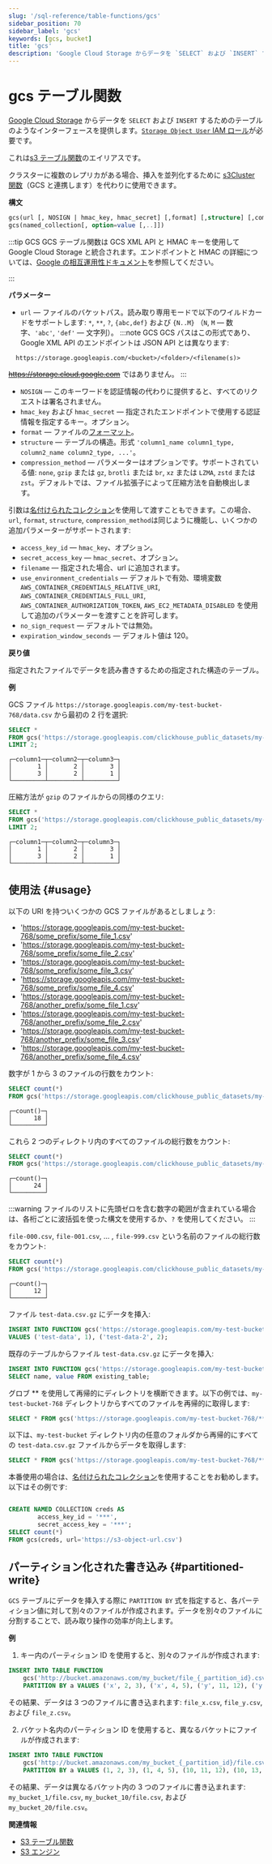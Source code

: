```yaml
---
slug: '/sql-reference/table-functions/gcs'
sidebar_position: 70
sidebar_label: 'gcs'
keywords: [gcs, bucket]
title: 'gcs'
description: 'Google Cloud Storage からデータを `SELECT` および `INSERT` するためのテーブルのようなインターフェースを提供します。`Storage Object User` IAM ロールが必要です。'
---
```



# gcs テーブル関数

[Google Cloud Storage](https://cloud.google.com/storage/) からデータを `SELECT` および `INSERT` するためのテーブルのようなインターフェースを提供します。[`Storage Object User` IAM ロール](https://cloud.google.com/storage/docs/access-control/iam-roles)が必要です。

これは[s3 テーブル関数](../../sql-reference/table-functions/s3.md)のエイリアスです。

クラスターに複数のレプリカがある場合、挿入を並列化するために [s3Cluster 関数](../../sql-reference/table-functions/s3Cluster.md)（GCS と連携します）を代わりに使用できます。

**構文**

``` sql
gcs(url [, NOSIGN | hmac_key, hmac_secret] [,format] [,structure] [,compression_method])
gcs(named_collection[, option=value [,..]])
```

:::tip GCS
GCS テーブル関数は GCS XML API と HMAC キーを使用して Google Cloud Storage と統合されます。エンドポイントと HMAC の詳細については、[Google の相互運用性ドキュメント]( https://cloud.google.com/storage/docs/interoperability)を参照してください。

:::

**パラメーター**

- `url` — ファイルのバケットパス。読み取り専用モードで以下のワイルドカードをサポートします: `*`, `**`, `?`, `{abc,def}` および `{N..M}` （`N`, `M` — 数字、`'abc'`, `'def'` — 文字列）。
  :::note GCS
  GCS パスはこの形式であり、Google XML API のエンドポイントは JSON API とは異なります:
```text
  https://storage.googleapis.com/<bucket>/<folder>/<filename(s)>
  ```
  ~~https://storage.cloud.google.com~~ ではありません。
  :::
- `NOSIGN` — このキーワードを認証情報の代わりに提供すると、すべてのリクエストは署名されません。
- `hmac_key` および `hmac_secret` — 指定されたエンドポイントで使用する認証情報を指定するキー。オプション。
- `format` — ファイルの[フォーマット](/sql-reference/formats)。
- `structure` — テーブルの構造。形式 `'column1_name column1_type, column2_name column2_type, ...'`。
- `compression_method` — パラメーターはオプションです。サポートされている値: `none`, `gzip` または `gz`, `brotli` または `br`, `xz` または `LZMA`, `zstd` または `zst`。デフォルトでは、ファイル拡張子によって圧縮方法を自動検出します。

引数は[名付けられたコレクション](operations/named-collections.md)を使用して渡すこともできます。この場合、`url`, `format`, `structure`, `compression_method`は同じように機能し、いくつかの追加パラメーターがサポートされます:

 - `access_key_id` — `hmac_key`、オプション。
 - `secret_access_key` — `hmac_secret`、オプション。
 - `filename` — 指定された場合、url に追加されます。
 - `use_environment_credentials` — デフォルトで有効、環境変数 `AWS_CONTAINER_CREDENTIALS_RELATIVE_URI`, `AWS_CONTAINER_CREDENTIALS_FULL_URI`, `AWS_CONTAINER_AUTHORIZATION_TOKEN`, `AWS_EC2_METADATA_DISABLED` を使用して追加のパラメーターを渡すことを許可します。
 - `no_sign_request` — デフォルトでは無効。
 - `expiration_window_seconds` — デフォルト値は 120。

**戻り値**

指定されたファイルでデータを読み書きするための指定された構造のテーブル。

**例**

GCS ファイル `https://storage.googleapis.com/my-test-bucket-768/data.csv` から最初の 2 行を選択:

``` sql
SELECT *
FROM gcs('https://storage.googleapis.com/clickhouse_public_datasets/my-test-bucket-768/data.csv.gz', 'CSV', 'column1 UInt32, column2 UInt32, column3 UInt32')
LIMIT 2;
```

``` text
┌─column1─┬─column2─┬─column3─┐
│       1 │       2 │       3 │
│       3 │       2 │       1 │
└─────────┴─────────┴─────────┘
```

圧縮方法が `gzip` のファイルからの同様のクエリ:

``` sql
SELECT *
FROM gcs('https://storage.googleapis.com/clickhouse_public_datasets/my-test-bucket-768/data.csv.gz', 'CSV', 'column1 UInt32, column2 UInt32, column3 UInt32', 'gzip')
LIMIT 2;
```

``` text
┌─column1─┬─column2─┬─column3─┐
│       1 │       2 │       3 │
│       3 │       2 │       1 │
└─────────┴─────────┴─────────┘
```

## 使用法 {#usage}

以下の URI を持ついくつかの GCS ファイルがあるとしましょう:

-   'https://storage.googleapis.com/my-test-bucket-768/some_prefix/some_file_1.csv'
-   'https://storage.googleapis.com/my-test-bucket-768/some_prefix/some_file_2.csv'
-   'https://storage.googleapis.com/my-test-bucket-768/some_prefix/some_file_3.csv'
-   'https://storage.googleapis.com/my-test-bucket-768/some_prefix/some_file_4.csv'
-   'https://storage.googleapis.com/my-test-bucket-768/another_prefix/some_file_1.csv'
-   'https://storage.googleapis.com/my-test-bucket-768/another_prefix/some_file_2.csv'
-   'https://storage.googleapis.com/my-test-bucket-768/another_prefix/some_file_3.csv'
-   'https://storage.googleapis.com/my-test-bucket-768/another_prefix/some_file_4.csv'

数字が 1 から 3 のファイルの行数をカウント:

``` sql
SELECT count(*)
FROM gcs('https://storage.googleapis.com/clickhouse_public_datasets/my-test-bucket-768/{some,another}_prefix/some_file_{1..3}.csv', 'CSV', 'column1 UInt32, column2 UInt32, column3 UInt32')
```

``` text
┌─count()─┐
│      18 │
└─────────┘
```

これら 2 つのディレクトリ内のすべてのファイルの総行数をカウント:

``` sql
SELECT count(*)
FROM gcs('https://storage.googleapis.com/clickhouse_public_datasets/my-test-bucket-768/{some,another}_prefix/*', 'CSV', 'column1 UInt32, column2 UInt32, column3 UInt32')
```

``` text
┌─count()─┐
│      24 │
└─────────┘
```

:::warning
ファイルのリストに先頭ゼロを含む数字の範囲が含まれている場合は、各桁ごとに波括弧を使った構文を使用するか、`?` を使用してください。
:::

`file-000.csv`, `file-001.csv`, ... , `file-999.csv` という名前のファイルの総行数をカウント:

``` sql
SELECT count(*)
FROM gcs('https://storage.googleapis.com/clickhouse_public_datasets/my-test-bucket-768/big_prefix/file-{000..999}.csv', 'CSV', 'name String, value UInt32');
```

``` text
┌─count()─┐
│      12 │
└─────────┘
```

ファイル `test-data.csv.gz` にデータを挿入:

``` sql
INSERT INTO FUNCTION gcs('https://storage.googleapis.com/my-test-bucket-768/test-data.csv.gz', 'CSV', 'name String, value UInt32', 'gzip')
VALUES ('test-data', 1), ('test-data-2', 2);
```

既存のテーブルからファイル `test-data.csv.gz` にデータを挿入:

``` sql
INSERT INTO FUNCTION gcs('https://storage.googleapis.com/my-test-bucket-768/test-data.csv.gz', 'CSV', 'name String, value UInt32', 'gzip')
SELECT name, value FROM existing_table;
```

グロブ ** を使用して再帰的にディレクトリを横断できます。以下の例では、`my-test-bucket-768` ディレクトリからすべてのファイルを再帰的に取得します:

``` sql
SELECT * FROM gcs('https://storage.googleapis.com/my-test-bucket-768/**', 'CSV', 'name String, value UInt32', 'gzip');
```

以下は、`my-test-bucket` ディレクトリ内の任意のフォルダから再帰的にすべての `test-data.csv.gz` ファイルからデータを取得します:

``` sql
SELECT * FROM gcs('https://storage.googleapis.com/my-test-bucket-768/**/test-data.csv.gz', 'CSV', 'name String, value UInt32', 'gzip');
```

本番使用の場合は、[名付けられたコレクション](operations/named-collections.md)を使用することをお勧めします。以下はその例です:
``` sql

CREATE NAMED COLLECTION creds AS
        access_key_id = '***',
        secret_access_key = '***';
SELECT count(*)
FROM gcs(creds, url='https://s3-object-url.csv')
```

## パーティション化された書き込み {#partitioned-write}

`GCS` テーブルにデータを挿入する際に `PARTITION BY` 式を指定すると、各パーティション値に対して別々のファイルが作成されます。データを別々のファイルに分割することで、読み取り操作の効率が向上します。

**例**

1. キー内のパーティション ID を使用すると、別々のファイルが作成されます:

```sql
INSERT INTO TABLE FUNCTION
    gcs('http://bucket.amazonaws.com/my_bucket/file_{_partition_id}.csv', 'CSV', 'a String, b UInt32, c UInt32')
    PARTITION BY a VALUES ('x', 2, 3), ('x', 4, 5), ('y', 11, 12), ('y', 13, 14), ('z', 21, 22), ('z', 23, 24);
```
その結果、データは 3 つのファイルに書き込まれます: `file_x.csv`, `file_y.csv`, および `file_z.csv`。

2. バケット名内のパーティション ID を使用すると、異なるバケットにファイルが作成されます:

```sql
INSERT INTO TABLE FUNCTION
    gcs('http://bucket.amazonaws.com/my_bucket_{_partition_id}/file.csv', 'CSV', 'a UInt32, b UInt32, c UInt32')
    PARTITION BY a VALUES (1, 2, 3), (1, 4, 5), (10, 11, 12), (10, 13, 14), (20, 21, 22), (20, 23, 24);
```
その結果、データは異なるバケット内の 3 つのファイルに書き込まれます: `my_bucket_1/file.csv`, `my_bucket_10/file.csv`, および `my_bucket_20/file.csv`。

**関連情報**

-   [S3 テーブル関数](s3.md)
-   [S3 エンジン](../../engines/table-engines/integrations/s3.md)
